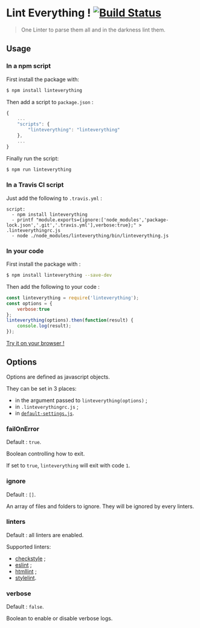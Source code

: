 # Lint Everything ! [![Build Status](https://travis-ci.org/loicbourgois/linteverything.svg?branch=master)](https://travis-ci.org/loicbourgois/linteverything)
> One Linter to parse them all and in the darkness lint them.

## Usage

### In a npm script
First install the package with:
```bash
$ npm install linteverything
```
Then add a script to `package.json` :
```js
{
	...
	"scripts": {
		"linteverything": "linteverything"
	},
	...
}
```
Finally run the script:
```bash
$ npm run linteverything
```

### In a Travis CI script
Just add the following to `.travis.yml` :
```
script:
  - npm install linteverything
  - printf "module.exports={ignore:['node_modules','package-lock.json','.git','.travis.yml'],verbose:true};" > .linteverythingrc.js
  - node ./node_modules/linteverything/bin/linteverything.js
```

### In your code
First install the package with :
```bash
$ npm install linteverything --save-dev
```
Then add the following to your code :
```js
const linteverything = require('linteverything');
const options = {
	verbose:true
};
linteverything(options).then(function(result) {
	console.log(result);
});
```

[Try it on your browser !](https://npm.runkit.com/linteverything)

## Options
Options are defined as javascript objects.

They can be set in 3 places:
- in the argument passed to `linteverything(options)` ;
- in `.linteverythingrc.js` ;
- in [`default-settings.js`](default-settings.js?ts=2).

### failOnError
Default : `true`.

Boolean controlling how to exit.

If set to `true`, `linteverything` will exit with code `1`.

### ignore
Default : `[]`.

An array of files and folders to ignore. They will be ignored by every linters.

### linters
Default : all linters are enabled.

Supported linters:
- [checkstyle](https://github.com/checkstyle/checkstyle) ;
- [eslint](https://github.com/eslint/eslint) ;
- [htmllint](https://github.com/htmllint/htmllint) ;
- [stylelint](https://github.com/stylelint/stylelint).

### verbose
Default : `false`.

Boolean to enable or disable verbose logs.
